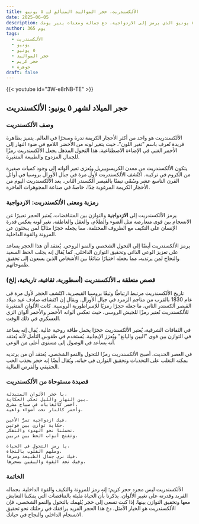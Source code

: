 ```yaml
---
title: الألكسندريت، حجر المواليد المتألق لـ ٥ يونيو
date: 2025-06-05
description: اشعر بأهمية الألكسندريت، حجر المواليد لـ ٥ يونيو الذي يرمز إلى الازدواجية. دع جماله ومعناه ينير يومك.
author: 365 يوم
tags:
  - الألكسندريت
  - يونيو
  - ٥ يونيو
  - حجر المواليد
  - حجر كريم
  - جوهرة
draft: false
---
```


{{< youtube id="3W-e8rNB-TE" >}}

## حجر الميلاد لشهر ٥ يونيو: الألكسندريت

### وصف الألكسندريت

الألكسندريت هو واحد من أكثر الأحجار الكريمة ندرة وسحرًا في العالم. يتميز بظاهرة فريدة تُعرف باسم "تغير اللون"، حيث يتغير لونه من الأخضر اللامع في ضوء النهار إلى الأحمر الغني في الإضاءة الاصطناعية. هذا التحول المذهل يجعل الألكسندريت رمزًا للجمال المزدوج والطبيعة المتغيرة.

يتكون الألكسندريت من معدن الكريسوبيريل ويُعزى تغير ألوانه إلى وجود كميات صغيرة من الكروم في تركيبه. اكتُشف الألكسندريت لأول مرة في جبال الأورال بروسيا في أوائل القرن التاسع عشر وسُمّي تيمنًا بالقيصر ألكسندر الثاني. يعد الألكسندريت اليوم من الأحجار الكريمة المرغوبة جدًا، خاصةً في صناعة المجوهرات الفاخرة.

### رمزية ومعنى الألكسندريت: الازدواجية

يرمز الألكسندريت إلى **الازدواجية** والتوازن بين المتناقضات. يُعتبر الحجر تعبيرًا عن الانسجام بين قوى متعارضة مثل الضوء والظلام، والعقل والعاطفة. تغير لونه يعكس قدرة الإنسان على التكيف مع الظروف المختلفة، مما يجعله حجرًا مثاليًا لمن يبحثون عن المرونة والقوة الداخلية.

يرمز الألكسندريت أيضًا إلى التحول الشخصي والنمو الروحي. يُعتقد أن هذا الحجر يساعد على تعزيز الوعي الذاتي وتحقيق التوازن الداخلي. كما يُقال إنه يجلب الحظ السعيد والنجاح لمن يرتديه، مما يجعله اختيارًا شائعًا بين الأشخاص الذين يسعون إلى تحقيق طموحاتهم.

### قصص متعلقة بـ الألكسندريت (أسطورية، ثقافية، تاريخية، إلخ)

تاريخ الألكسندريت مرتبط ارتباطًا وثيقًا بروسيا القيصرية. اكتُشف الحجر لأول مرة في عام 1830 بالقرب من مناجم الزمرد في جبال الأورال. ويقال إن اكتشافه صادف عيد ميلاد القيصر ألكسندر الثاني، ما جعله حجرًا رمزيًا للإمبراطورية الروسية. كانت الألوان المتغيرة للألكسندريت تُعتبر رمزًا للجيش الروسي، حيث تعكس ألوانه الأخضر والأحمر ألوان الزي العسكري في ذلك الوقت.

في الثقافات الشرقية، يُعتبر الألكسندريت حجرًا يحمل طاقة روحية عالية. يُقال إنه يساعد في التوازن بين قوى "اليين واليانغ" ويُعزز الإيجابية. يُستخدم في طقوس التأمل لأنه يُعتقد أنه يساعد في الوصول إلى مستوى أعلى من الوعي.

في العصر الحديث، أصبح الألكسندريت رمزًا للتحول والنمو الشخصي. يُعتقد أن من يرتديه يمكنه التغلب على التحديات وتحقيق التوازن في حياته. ويُقال أيضًا إنه حجر يجذب الحب الحقيقي والفرص المالية.

### قصيدة مستوحاة من الألكسندريت

```
يا حجر الألوان المتبدلة،  
بين النهار والليل تحكي الحكاية.  
أخضر كالغابات في صباح مشرق،  
وأحمر كالنار تحت أضواء واهية.

فيك ازدواجية تسرُّ الأعين،  
حكاية توازن بين قوتين.  
تحملنا نحو الهدوء والتفكر،  
وتفتح أبواب الحظ بين دربين.

يا رمز التحول في الحياة،  
وملهم القلوب بالنجاة.  
فيك نرى جمال الطبيعة وسرها،  
وفيك نجد القوة واليقين بسحرها.
```

### الخاتمة

الألكسندريت ليس مجرد حجر كريم؛ إنه رمز للمرونة والتكيف والقوة الداخلية. بجماله الفريد وقدرته على تغيير الألوان، يذكرنا بأن الحياة مليئة بالتناقضات التي يمكننا التعايش معها وتحقيق التوازن بينها. إذا كنت تسعى إلى حجر يُلهمك بالتحول والنمو الشخصي، فإن الألكسندريت هو الخيار الأمثل. دع هذا الحجر الفريد يرافقك في رحلتك نحو تحقيق الانسجام الداخلي والنجاح في حياتك.